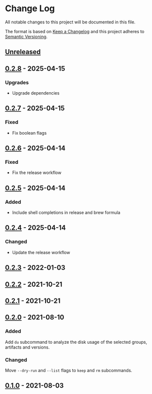 # Change Log
All notable changes to this project will be documented in this file.

The format is based on [Keep a Changelog](http://keepachangelog.com/)
and this project adheres to [Semantic Versioning](http://semver.org/).

## [Unreleased]

## [0.2.8] - 2025-04-15

### Upgrades

- Upgrade dependencies

## [0.2.7] - 2025-04-15

### Fixed

- Fix boolean flags

## [0.2.6] - 2025-04-14

### Fixed

- Fix the release workflow

## [0.2.5] - 2025-04-14

### Added

- Include shell completions in release and brew formula

## [0.2.4] - 2025-04-14

### Changed

- Update the release workflow

## [0.2.3] - 2022-01-03

## [0.2.2] - 2021-10-21

## [0.2.1] - 2021-10-21

## [0.2.0] - 2021-08-10

### Added
Add `du` subcommand to analyze the disk usage of the selected groups, artifacts and versions.

### Changed
Move `--dry-run` and `--list` flags to `keep` and `rm` subcommands.

## [0.1.0] - 2021-08-03

[Unreleased]: https://github.com/hpehl/mcup/compare/v0.2.8...HEAD
[0.2.8]: https://github.com/hpehl/mcup/compare/v0.2.7...v0.2.8
[0.2.7]: https://github.com/hpehl/mcup/compare/v0.2.6...v0.2.7
[0.2.6]: https://github.com/hpehl/mcup/compare/v0.2.5...v0.2.6
[0.2.5]: https://github.com/hpehl/mcup/compare/v0.2.4...v0.2.5
[0.2.4]: https://github.com/hpehl/mcup/compare/v0.2.3...v0.2.4
[0.2.3]: https://github.com/hpehl/mcup/compare/v0.2.2...v0.2.3
[0.2.2]: https://github.com/hpehl/mcup/compare/v0.2.1...v0.2.2
[0.2.1]: https://github.com/hpehl/mcup/compare/v0.2.0...v0.2.1
[0.2.0]: https://github.com/hpehl/mcup/compare/v0.1.0...v0.2.0
[0.1.0]: https://github.com/hpehl/mcup/releases/tag/v0.1.0
